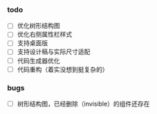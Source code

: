 ### todo
- [ ] 优化树形结构图
- [ ] 优化右侧属性栏样式
- [ ] 支持桌面版
- [ ] 支持设计稿与实际尺寸适配
- [ ] 代码生成器优化
- [ ] 代码重构（着实没想到挺复杂的）

### bugs
- [ ] 树形结构图，已经删除（invisible）的组件还存在